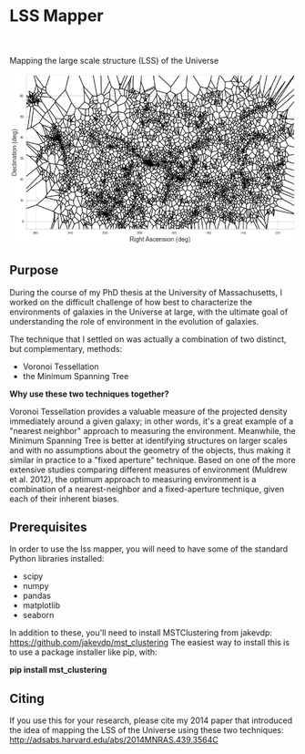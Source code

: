 # LSS Mapper
<br>
<br>
Mapping the large scale structure (LSS) of the Universe

<p align="center">
  <img src="img/VT_example.png" width="750">
</p>

## Purpose
During the course of my PhD thesis at the University of Massachusetts, I worked on the difficult challenge 
of how best to characterize the environments of galaxies in the Universe at large, with the ultimate goal 
of understanding the role of environment in the evolution of galaxies.

The technique that I settled on was actually a combination of two distinct, but complementary, methods:

 - Voronoi Tessellation
 - the Minimum Spanning Tree

**Why use these two techniques together?**

Voronoi Tessellation provides a valuable measure of the projected density immediately around a given 
galaxy; in other words, it's a great example of a "nearest neighbor" approach to measuring the environment.
Meanwhile, the Minimum Spanning Tree is better at identifying structures on larger scales and with no 
assumptions about the geometry of the objects, thus making it similar in practice to a "fixed aperture" 
technique. Based on one of the more extensive studies comparing different measures of environment 
(Muldrew et al. 2012), the optimum approach to measuring environment is a combination of a nearest-neighbor 
and a fixed-aperture technique, given each of their inherent biases.

## Prerequisites
In order to use the lss mapper, you will need to have some of the standard Python libraries installed:
 - scipy
 - numpy
 - pandas
 - matplotlib
 - seaborn

In addition to these, you'll need to install MSTClustering from jakevdp: https://github.com/jakevdp/mst_clustering
The easiest way to install this is to use a package installer like pip, with:

**pip install mst_clustering**

## Citing

If you use this for your research, please cite my 2014 paper that introduced the idea of mapping the LSS of the 
Universe using these two techniques: http://adsabs.harvard.edu/abs/2014MNRAS.439.3564C
